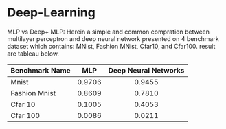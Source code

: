 # Deep-Learning

MLP vs Deep+ MLP: Herein a simple and common compration between multilayer perceptron and deep neural network presented on 4 benchmark dataset which contains: MNist, Fashion MNist, Cfar10, and Cfar100.
result are tableau below.

| Benchmark Name | MLP| Deep Neural Networks |
| :---         |     :---:      |          :---: |
| Mnist  | 0.9706     | 0.9455    |
|Fashion Mnist     | 0.8609       | 0.7810    |
|Cfar 10     | 0.1005       | 0.4053      |
|Cfar 100     | 0.0086       | 0.0211      |
